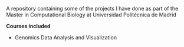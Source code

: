 
A repository containing some of the projects I have done as part of the Master in Computational Biology at Universidad Politécnica de Madrid

**Courses included**
- Genomics Data Analysis and Visualization

